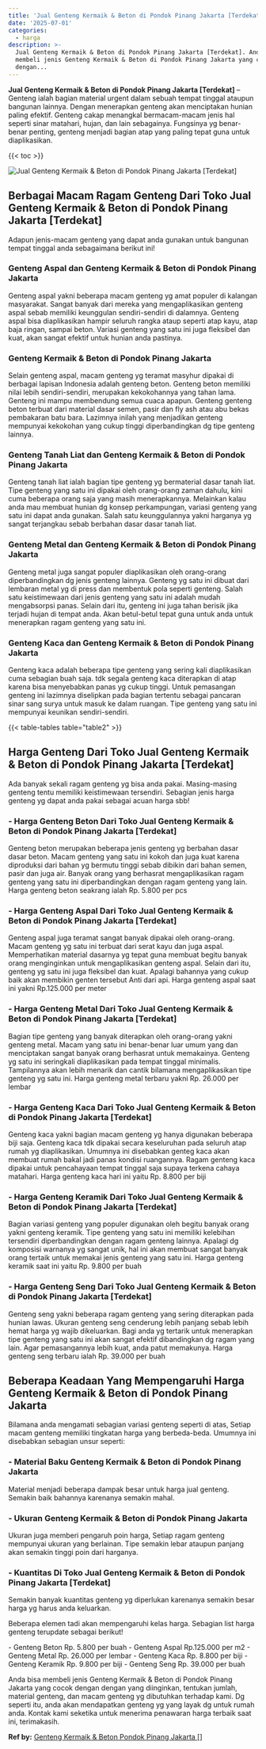 ```yaml
---
title: 'Jual Genteng Kermaik & Beton di Pondok Pinang Jakarta [Terdekat]'
date: '2025-07-01'
categories:
  - harga
description: >-
  Jual Genteng Kermaik & Beton di Pondok Pinang Jakarta [Terdekat]. Anda bisa
  membeli jenis Genteng Kermaik & Beton di Pondok Pinang Jakarta yang cocok
  dengan...
---
```


**Jual Genteng Kermaik & Beton di Pondok Pinang Jakarta \[Terdekat\]** – Genteng ialah bagian material urgent dalam sebuah tempat tinggal ataupun bangunan lainnya. Dengan menerapkan genteng akan menciptakan hunian paling efektif. Genteng cakap menangkal bermacam-macam jenis hal seperti sinar matahari, hujan, dan lain sebagainya. Fungsinya yg benar-benar penting, genteng menjadi bagian atap yang paling tepat guna untuk diaplikasikan.

{{< toc >}}

![Jual Genteng Kermaik & Beton di Pondok Pinang Jakarta [Terdekat]](/images/genteng-minimalis-murah29.png)

## Berbagai Macam Ragam Genteng Dari Toko Jual Genteng Kermaik & Beton di Pondok Pinang Jakarta \[Terdekat\]

Adapun jenis-macam genteng yang dapat anda gunakan untuk bangunan tempat tinggal anda sebagaimana berikut ini!

### Genteng Aspal dan Genteng Kermaik & Beton di Pondok Pinang Jakarta

Genteng aspal yakni beberapa macam genteng yg amat populer di kalangan masyarakat. Sangat banyak dari mereka yang mengaplikasikan genteng aspal sebab memiliki keunggulan sendiri-sendiri di dalamnya. Genteng aspal bisa diaplikasikan hampir seluruh rangka ataup seperti atap kayu, atap baja ringan, sampai beton. Variasi genteng yang satu ini juga fleksibel dan kuat, akan sangat efektif untuk hunian anda pastinya.

### Genteng Kermaik & Beton di Pondok Pinang Jakarta

Selain genteng aspal, macam genteng yg teramat masyhur dipakai di berbagai lapisan Indonesia adalah genteng beton. Genteng beton memiliki nilai lebih sendiri-sendiri, merupakan kekokohannya yang tahan lama. Genteng ini mampu membendung semua cuaca apapun. Genteng genteng beton terbuat dari material dasar semen, pasir dan fly ash atau abu bekas pembakaran batu bara. Lazimnya inilah yang menjadikan genteng mempunyai kekokohan yang cukup tinggi diperbandingkan dg tipe genteng lainnya.

### Genteng Tanah Liat dan Genteng Kermaik & Beton di Pondok Pinang Jakarta

Genteng tanah liat ialah bagian tipe genteng yg bermaterial dasar tanah liat. Tipe genteng yang satu ini dipakai oleh orang-orang zaman dahulu, kini cuma beberapa orang saja yang masih menerapkannya. Melainkan kalau anda mau membuat hunian dg konsep perkampungan, variasi genteng yang satu ini dapat anda gunakan. Salah satu keunggulannya yakni harganya yg sangat terjangkau sebab berbahan dasar dasar tanah liat.

### Genteng Metal dan Genteng Kermaik & Beton di Pondok Pinang Jakarta

Genteng metal juga sangat populer diaplikasikan oleh orang-orang diperbandingkan dg jenis genteng lainnya. Genteng yg satu ini dibuat dari lembaran metal yg di press dan membentuk pola seperti genteng. Salah satu keistimewaan dari jenis genteng yang satu ini adalah mudah mengabsorpsi panas. Selain dari itu, genteng ini juga tahan berisik jika terjadi hujan di tempat anda. Akan betul-betul tepat guna untuk anda untuk menerapkan ragam genteng yang satu ini.

### Genteng Kaca dan Genteng Kermaik & Beton di Pondok Pinang Jakarta

Genteng kaca adalah beberapa tipe genteng yang sering kali diaplikasikan cuma sebagian buah saja. tdk segala genteng kaca diterapkan di atap karena bisa menyebabkan panas yg cukup tinggi. Untuk pemasangan genteng ini lazimnya diselipkan pada bagian tertentu sebagai pancaran sinar sang surya untuk masuk ke dalam ruangan. Tipe genteng yang satu ini mempunyai keunikan sendiri-sendiri.

{{< table-tables table="table2" >}}

## Harga Genteng Dari Toko Jual Genteng Kermaik & Beton di Pondok Pinang Jakarta \[Terdekat\]

Ada banyak sekali ragam genteng yg bisa anda pakai. Masing-masing genteng tentu memiliki keistimewaan tersendiri. Sebagian jenis harga genteng yg dapat anda pakai sebagai acuan harga sbb!

### \- Harga Genteng Beton Dari Toko Jual Genteng Kermaik & Beton di Pondok Pinang Jakarta \[Terdekat\]

Genteng beton merupakan beberapa jenis genteng yg berbahan dasar dasar beton. Macam genteng yang satu ini kokoh dan juga kuat karena diproduksi dari bahan yg bermutu tinggi sebab dibikin dari bahan semen, pasir dan juga air. Banyak orang yang berhasrat mengaplikasikan ragam genteng yang satu ini diperbandingkan dengan ragam genteng yang lain. Harga genteng beton seakrang ialah Rp. 5.800 per pcs

### \- Harga Genteng Aspal Dari Toko Jual Genteng Kermaik & Beton di Pondok Pinang Jakarta \[Terdekat\]

Genteng aspal juga teramat sangat banyak dipakai oleh orang-orang. Macam genteng yg satu ini terbuat dari serat kayu dan juga aspal. Memperhatikan material dasarnya yg tepat guna membuat begitu banyak orang menginginkan untuk mengaplikasikan genteng aspal. Selain dari itu, genteng yg satu ini juga fleksibel dan kuat. Apalagi bahannya yang cukup baik akan membikin genten tersebut Anti dari api. Harga genteng aspal saat ini yakni Rp.125.000 per meter

### \- Harga Genteng Metal Dari Toko Jual Genteng Kermaik & Beton di Pondok Pinang Jakarta \[Terdekat\]

Bagian tipe genteng yang banyak diterapkan oleh orang-orang yakni genteng metal. Macam yang satu ini benar-benar luar umum yang dan menciptakan sangat banyak orang berhasrat untuk memakainya. Genteng yg satu ini seringkali diaplikasikan pada tempat tinggal minimalis. Tampilannya akan lebih menarik dan cantik bilamana mengaplikasikan tipe genteng yg satu ini. Harga genteng metal terbaru yakni Rp. 26.000 per lembar

### \- Harga Genteng Kaca Dari Toko Jual Genteng Kermaik & Beton di Pondok Pinang Jakarta \[Terdekat\]

Genteng kaca yakni bagian macam genteng yg hanya digunakan beberapa biji saja. Genteng kaca tdk dipakai secara keseluruhan pada seluruh atap rumah yg diaplikasikan. Umumnya ini disebabkan genteg kaca akan membuat rumah bakal jadi panas kondisi ruangannya. Ragam genteng kaca dipakai untuk pencahayaan tempat tinggal saja supaya terkena cahaya matahari. Harga genteng kaca hari ini yaitu Rp. 8.800 per biji

### \- Harga Genteng Keramik Dari Toko Jual Genteng Kermaik & Beton di Pondok Pinang Jakarta \[Terdekat\]

Bagian variasi genteng yang populer digunakan oleh begitu banyak orang yakni genteng keramik. Tipe genteng yang satu ini memiliki kelebihan tersendiri diperbandingkan dengan ragam genteng lainnya. Apalagi dg komposisi warnanya yg sangat unik, hal ini akan membuat sangat banyak orang tertaik untuk memakai jenis genteng yang satu ini. Harga genteng keramik saat ini yaitu Rp. 9.800 per buah

### \- Harga Genteng Seng Dari Toko Jual Genteng Kermaik & Beton di Pondok Pinang Jakarta \[Terdekat\]

Genteng seng yakni beberapa ragam genteng yang sering diterapkan pada hunian lawas. Ukuran genteng seng cenderung lebih panjang sebab lebih hemat harga yg wajib dikeluarkan. Bagi anda yg tertarik untuk menerapkan tipe genteng yang satu ini akan sangat efektif dibandingkan dg ragam yang lain. Agar pemasangannya lebih kuat, anda patut memakunya. Harga genteng seng terbaru ialah Rp. 39.000 per buah

## Beberapa Keadaan Yang Mempengaruhi Harga Genteng Kermaik & Beton di Pondok Pinang Jakarta

Bilamana anda mengamati sebagian variasi genteng seperti di atas, Setiap macam genteng memiliki tingkatan harga yang berbeda-beda. Umumnya ini disebabkan sebagian unsur seperti:

### \- Material Baku Genteng Kermaik & Beton di Pondok Pinang Jakarta

Material menjadi beberapa dampak besar untuk harga jual genteng. Semakin baik bahannya karenanya semakin mahal.

### \- Ukuran Genteng Kermaik & Beton di Pondok Pinang Jakarta

Ukuran juga memberi pengaruh poin harga, Setiap ragam genteng mempunyai ukuran yang berlainan. Tipe semakin lebar ataupun panjang akan semakin tinggi poin dari harganya.

### \- Kuantitas Di Toko Jual Genteng Kermaik & Beton di Pondok Pinang Jakarta \[Terdekat\]

Semakin banyak kuantitas genteng yg diperlukan karenanya semakin besar harga yg harus anda keluarkan.

Beberapa elemen tadi akan mempengaruhi kelas harga. Sebagian list harga genteng terupdate sebagai berikut!

\- Genteng Beton Rp. 5.800 per buah - Genteng Aspal Rp.125.000 per m2 - Genteng Metal Rp. 26.000 per lembar - Genteng Kaca Rp. 8.800 per biji - Genteng Keramik Rp. 9.800 per biji - Genteng Seng Rp. 39.000 per buah

Anda bisa membeli jenis Genteng Kermaik & Beton di Pondok Pinang Jakarta yang cocok dengan dengan yang diinginkan, tentukan jumlah, material genteng, dan macam genteng yg dibutuhkan terhadap kami. Dg seperti itu, anda akan mendapatkan genteng yg yang layak dg untuk rumah anda. Kontak kami seketika untuk menerima penawaran harga terbaik saat ini, terimakasih.

**Ref by:**  [Genteng Kermaik & Beton  Pondok Pinang Jakarta []](https://id.wikipedia.org/wiki/Genteng)
